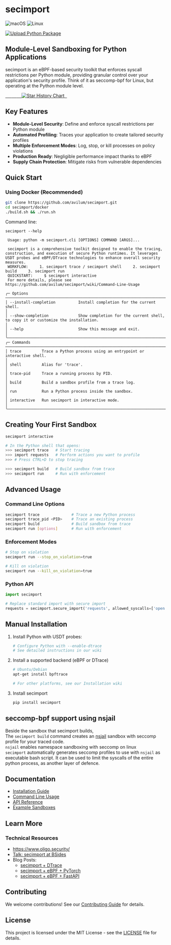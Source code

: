 # secimport
![macOS](https://img.shields.io/badge/Platform-macOS-blue)
![Linux](https://img.shields.io/badge/Platform-Linux-blue)

[![Upload Python Package](https://github.com/avilum/secimport/actions/workflows/python-publish.yml/badge.svg)](https://github.com/avilum/secimport/actions/workflows/python-publish.yml)

<!-- ![](https://img.shields.io/badge/Test_Coverage-90%-blue) -->

## Module-Level Sandboxing for Python Applications

secimport is an eBPF-based security toolkit that enforces syscall restrictions per Python module, providing granular control over your application's security profile. Think of it as seccomp-bpf for Linux, but operating at the Python module level.

[<a href="https://star-history.com/#avilum/secimport&Date">
 <picture>
   <source media="(prefers-color-scheme: dark)" srcset="https://api.star-history.com/svg?repos=avilum/secimport&type=Date&theme=dark" />
   <source media="(prefers-color-scheme: light)" srcset="https://api.star-history.com/svg?repos=avilum/secimport&type=Date" />
   <img alt="Star History Chart" src="https://api.star-history.com/svg?repos=avilum/secimport&type=Date" />
 </picture>
</a>](https://star-history.com/#avilum/secimport&Date)

## Key Features

- **Module-Level Security**: Define and enforce syscall restrictions per Python module
- **Automated Profiling**: Traces your application to create tailored security profiles
- **Multiple Enforcement Modes**: Log, stop, or kill processes on policy violations
- **Production Ready**: Negligible performance impact thanks to eBPF
- **Supply Chain Protection**: Mitigate risks from vulnerable dependencies

## Quick Start

### Using Docker (Recommended)

```bash
git clone https://github.com/avilum/secimport.git
cd secimport/docker
./build.sh && ./run.sh
```
Command line:
```
secimport --help

 Usage: python -m secimport.cli [OPTIONS] COMMAND [ARGS]...

 secimport is a comprehensive toolkit designed to enable the tracing, construction, and execution of secure Python runtimes. It leverages USDT probes and eBPF/DTrace technologies to enhance overall security measures.
 WORKFLOW:     1. secimport trace / secimport shell     2. secimport build     3. secimport run
 QUICKSTART:     $ secimport interactive
 For more details, please see https://github.com/avilum/secimport/wiki/Command-Line-Usage

╭─ Options ──────────────────────────────────────────────────────────────────────────────────────────────────────────────────────────────────────────────────────────────────────────────────────────────────────────────────────────────────────────────────╮
│ --install-completion          Install completion for the current shell.                                                                                                                                                                                    │
│ --show-completion             Show completion for the current shell, to copy it or customize the installation.                                                                                                                                             │
│ --help                        Show this message and exit.                                                                                                                                                                                                  │
╰────────────────────────────────────────────────────────────────────────────────────────────────────────────────────────────────────────────────────────────────────────────────────────────────────────────────────────────────────────────────────────────╯
╭─ Commands ─────────────────────────────────────────────────────────────────────────────────────────────────────────────────────────────────────────────────────────────────────────────────────────────────────────────────────────────────────────────────╮
│ trace         Trace a Python process using an entrypoint or interactive shell.                                                                                                                                                                             │
│ shell         Alias for 'trace'.                                                                                                                                                                                                                           │
│ trace-pid     Trace a running process by PID.                                                                                                                                                                                                              │
│ build         Build a sandbox profile from a trace log.                                                                                                                                                                                                    │
│ run           Run a Python process inside the sandbox.                                                                                                                                                                                                     │
│ interactive   Run secimport in interactive mode.                                                                                                                                                                                                           │
╰────────────────────────────────────────────────────────────────────────────────────────────────────────────────────────────────────────────────────────────────────────────────────────────────────────────────────────────────────────────────────────────╯
```

## Creating Your First Sandbox

```bash
secimport interactive

# In the Python shell that opens:
>>> secimport trace   # Start tracing
>>> import requests   # Perform actions you want to profile
>>> # Press CTRL+D to stop tracing

>>> secimport build   # Build sandbox from trace
>>> secimport run     # Run with enforcement
```

## Advanced Usage

### Command Line Options

```bash
secimport trace              # Trace a new Python process
secimport trace_pid <PID>    # Trace an existing process
secimport build              # Build sandbox from trace
secimport run [options]      # Run with enforcement
```

### Enforcement Modes

```bash
# Stop on violation
secimport run --stop_on_violation=true

# Kill on violation
secimport run --kill_on_violation=true
```

### Python API

```python
import secimport

# Replace standard import with secure import
requests = secimport.secure_import('requests', allowed_syscalls=['open', 'read', ...])
```

## Manual Installation

1. Install Python with USDT probes:

   ```bash
   # Configure Python with --enable-dtrace
   # See detailed instructions in our wiki
   ```

2. Install a supported backend (eBPF or DTrace)

   ```bash
   # Ubuntu/Debian
   apt-get install bpftrace

   # For other platforms, see our Installation wiki
   ```

3. Install secimport
   ```bash
   pip install secimport
   ```

## seccomp-bpf support using nsjail

Beside the sandbox that secimport builds, <br>
The `secimport build` command creates an <a href="https://github.com/google/nsjail">nsjail</a> sandbox with seccomp profile for your traced code.<br> `nsjail` enables namespace sandboxing with seccomp on linux<br>
`secimport` automatically generates seccomp profiles to use with `nsjail` as executable bash script.
It can be used to limit the syscalls of the entire python process, as another layer of defence.

## Documentation

- [Installation Guide](https://github.com/avilum/secimport/wiki/Installation)
- [Command Line Usage](https://github.com/avilum/secimport/wiki/Command-Line-Usage)
- [API Reference](https://github.com/avilum/secimport/wiki/Python-API)
- [Example Sandboxes](https://github.com/avilum/secimport/wiki/Sandbox-Examples)

## Learn More

### Technical Resources

- https://www.oligo.security/
- [Talk: secimport at BSides](https://youtu.be/nRV0ulYMsxU?t=1257)
- Blog Posts:
  - [secimport + DTrace](https://infosecwriteups.com/sandboxing-python-modules-in-your-code-1e590d71fc26?source=friends_link&sk=5e9a2fa4d4921af0ec94f175f7ee49f9)
  - [secimport + eBPF + PyTorch](https://infosecwriteups.com/securing-pytorch-models-with-ebpf-7f75732b842d?source=friends_link&sk=14d8db403aaf66724a8a69b4dea24e12)
  - [secimport + eBPF + FastAPI](https://avi-lumelsky.medium.com/secure-fastapi-with-ebpf-724d4aef8d9e?source=friends_link&sk=b01a6b97ef09003b53cd52c479017b03)

## Contributing

We welcome contributions! See our [Contributing Guide](https://github.com/avilum/secimport/blob/master/docs/CONTRIBUTING.md) for details.

## License

This project is licensed under the MIT License - see the [LICENSE](LICENSE) file for details.
